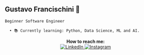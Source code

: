 ## Gustavo Francischini 🌱

    Beginner Software Engineer
    
      • 📚 Currently learning: Python, Data Science, ML and AI.

<p align="center">
  <strong>How to reach me:</strong><br>
  <a href="https://www.linkedin.com/in/gustavo-francischini/">
    <img src="https://img.shields.io/badge/LinkedIn-0077B5?style=for-the-badge&logo=linkedin&logoColor=white" alt="LinkedIn">
  </a>
  <a href="https://www.instagram.com/gfrancischini_/">
    <img src="https://img.shields.io/badge/Instagram-E4405F?style=for-the-badge&logo=instagram&logoColor=white" alt="Instagram">
  </a>
</p>
